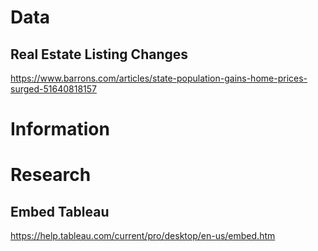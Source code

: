 # Data
## Real Estate Listing Changes
https://www.barrons.com/articles/state-population-gains-home-prices-surged-51640818157


# Information



# Research
## Embed Tableau
https://help.tableau.com/current/pro/desktop/en-us/embed.htm
